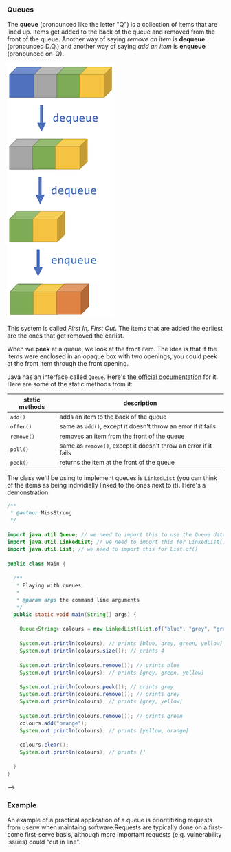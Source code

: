 <!-- # [Link to video.]() -->

### Queues

The **queue** (pronounced like the letter "Q") is a collection of items that are lined up. Items get added to the back of the queue and removed from the front of the queue. Another way of saying *remove an item* is **dequeue** (pronounced D.Q.) and another way of saying *add an item* is **enqueue** (pronounced on-Q).

![](../../Images/Queue3.png)

This system is called *First In, First Out*. The items that are added the earliest are the ones that get removed the earlist.

When we **peek** at a queue, we look at the front item. The idea is that if the items were enclosed in an opaque box with two openings, you could peek at the front item through the front opening.

Java has an interface called `Queue`. Here's [the official documentation](https://docs.oracle.com/javase/7/docs/api/java/util/Queue.html) for it. Here are some of the static methods from it:

| static methods | description |
| -- | -- |
| `add()` | adds an item to the back of the queue |
| `offer()` | same as `add()`, except it doesn't throw an error if it fails |
| `remove()` | removes an item from the front of the queue |
| `poll()` | same as `remove()`, except it doesn't throw an error if it fails |
| `peek()` | returns the item at the front of the queue |

The class we'll be using to implement queues is `LinkedList` (you can think of the items as being individially linked to the ones next to it). Here's a demonstration:

```java
/**
 * @author MissStrong
 */

import java.util.Queue; // we need to import this to use the Queue data type
import java.util.LinkedList; // we need to import this for LinkedList()
import java.util.List; // we need to import this for List.of()

public class Main {

  /**
   * Playing with queues.
   *
   * @param args the command line arguments
   */
  public static void main(String[] args) {
		
    Queue<String> colours = new LinkedList(List.of("blue", "grey", "green", "yellow")); 
    
    System.out.println(colours); // prints [blue, grey, green, yellow]
    System.out.println(colours.size()); // prints 4
    
    System.out.println(colours.remove()); // prints blue
    System.out.println(colours); // prints [grey, green, yellow]
    
    System.out.println(colours.peek()); // prints grey
    System.out.println(colours.remove()); // prints grey
    System.out.println(colours); // prints [grey, yellow]
    
    System.out.println(colours.remove()); // prints green
    colours.add("orange"); 
    System.out.println(colours); // prints [yellow, orange]
    
    colours.clear();
    System.out.println(colours); // prints []
 
  }    
}
```
 -->
 
### Example

An example of a practical application of a queue is priorititizing requests from userw when maintaing software.Requests are typically done on a first-come first-serve basis, although more important requests (e.g. vulnerability issues) could "cut in line". 
